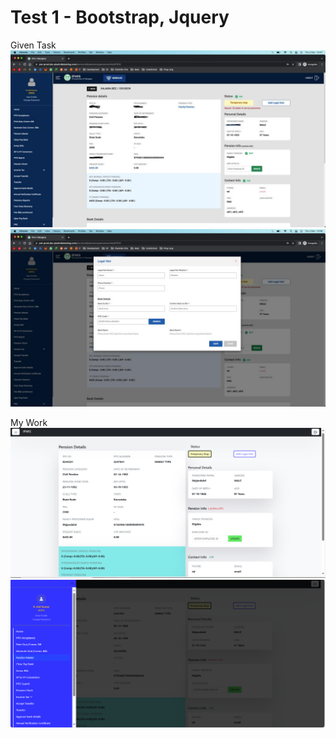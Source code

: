 # Test 1 - Bootstrap, Jquery
Given Task
![alt text](<WhatsApp Image 2025-03-04 at 10.38.16 AM.jpeg>) ![alt text](<WhatsApp Image 2025-03-04 at 10.38.17 AM.jpeg>)

My Work
![alt text](Capture.PNG) ![alt text](Capture1.PNG)